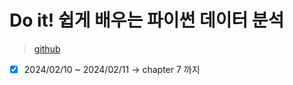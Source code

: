 # Do it! 쉽게 배우는 파이썬 데이터 분석

> [github](https://github.com/youngwoos/Doit_Python)

- [x] 2024/02/10 ~ 2024/02/11 -> chapter 7 까지
